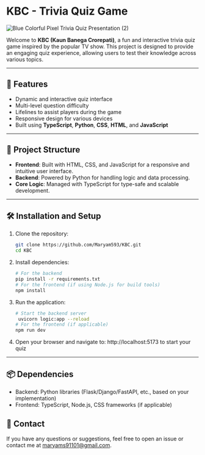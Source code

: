 # KBC - Trivia Quiz Game

![Blue Colorful Pixel Trivia Quiz Presentation  (2)](https://github.com/user-attachments/assets/2cf03380-a31e-4125-964f-620ed622ff71)


Welcome to **KBC (Kaun Banega Crorepati)**, a fun and interactive trivia quiz game inspired by the popular TV show. This project is designed to provide an engaging quiz experience, allowing users to test their knowledge across various topics.

---

## 🚀 Features

- Dynamic and interactive quiz interface
- Multi-level question difficulty
- Lifelines to assist players during the game
- Responsive design for various devices
- Built using **TypeScript**, **Python**, **CSS**, **HTML**, and **JavaScript**

---

## 📂 Project Structure

- **Frontend**: Built with HTML, CSS, and JavaScript for a responsive and intuitive user interface.
- **Backend**: Powered by Python for handling logic and data processing.
- **Core Logic**: Managed with TypeScript for type-safe and scalable development.

---

## 🛠️ Installation and Setup

1. Clone the repository:
   ```bash
   git clone https://github.com/Maryam593/KBC.git
   cd KBC
2. Install dependencies:
   ```bash
   # For the backend
   pip install -r requirements.txt
   # For the frontend (if using Node.js for build tools)
   npm install
3. Run the application:
   ```bash
   # Start the backend server
    uvicorn logic:app --reload
   # For the frontend (if applicable)
   npm run dev
4. Open your browser and navigate to:
   http://localhost:5173
   to start your quiz
---

## 📦 Dependencies
- Backend: Python libraries (Flask/Django/FastAPI, etc., based on your implementation)
- Frontend: TypeScript, Node.js, CSS frameworks (if applicable)

## 📧 Contact
If you have any questions or suggestions, feel free to open an issue or contact me at maryams91101@gmail.com.

  
   
